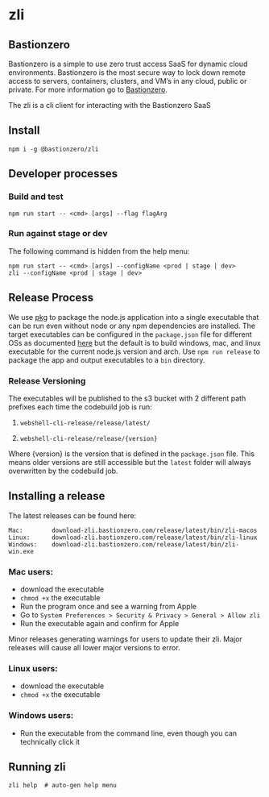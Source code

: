 # zli

## Bastionzero

Bastionzero is a simple to use zero trust access SaaS for dynamic cloud environments. Bastionzero is the most secure way to lock down remote access to servers, containers, clusters, and VM’s in any cloud, public or private. For more information go to [Bastionzero](https://www.bastionzero.com).

The zli is a cli client for interacting with the Bastionzero SaaS

## Install

```
npm i -g @bastionzero/zli
```

## Developer processes

### Build and test
```
npm run start -- <cmd> [args] --flag flagArg
```

### Run against stage or dev
The following command is hidden from the help menu:
```
npm run start -- <cmd> [args] --configName <prod | stage | dev>
zli --configName <prod | stage | dev>
```

 ## Release Process

 We use [pkg](https://github.com/vercel/pkg) to package the node.js application into a single executable that can be run even without node or any npm dependencies are installed. The target executables can be configured in the `package.json` file for different OSs as documented [here](https://github.com/vercel/pkg#targets) but the default is to build windows, mac, and linux executable for the current node.js version and arch. Use `npm run release` to package the app and output executables to a `bin` directory.

### Release Versioning

The executables will be published to the s3 bucket with 2 different path prefixes each time the codebuild job is run:

1. `webshell-cli-release/release/latest/`

2. `webshell-cli-release/release/{version}`

Where {version} is the version that is defined in the `package.json` file. This means older versions are still accessible but the `latest` folder will always overwritten by the codebuild job.

## Installing a release

The latest releases can be found here:
```
Mac:        download-zli.bastionzero.com/release/latest/bin/zli-macos
Linux:      download-zli.bastionzero.com/release/latest/bin/zli-linux
Windows:    download-zli.bastionzero.com/release/latest/bin/zli-win.exe
```

### Mac users:
 - download the executable
 - `chmod +x` the executable
 - Run the program once and see a warning from Apple
 - Go to `System Preferences > Security & Privacy > General > Allow zli`
 - Run the executable again and confirm for Apple

Minor releases generating warnings for users to update their zli. Major releases
will cause all lower major versions to error.

### Linux users:
 - download the executable
 - `chmod +x` the executable

### Windows users:
 - Run the executable from the command line, even though you can technically click it

## Running zli

```
zli help  # auto-gen help menu
```
